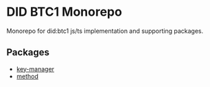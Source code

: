 # DID BTC1 Monorepo

Monorepo for did:btc1 js/ts implementation and supporting packages.

## Packages

- [key-manager](/packages/key-manager/README.md)
- [method](/packages/method/README.md)
